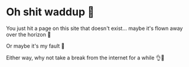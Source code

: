 # Oh shit waddup 🐸

You just hit a page on this site that doesn't exist... maybe it's flown away over the horizon 🎈

Or maybe it's my fault 🙂

Either way, why not take a break from the internet for a while 👌💯
